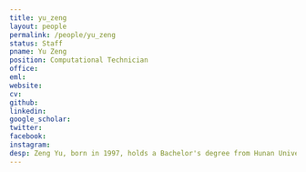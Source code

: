 ```yaml
---
title: yu_zeng
layout: people
permalink: /people/yu_zeng
status: Staff
pname: Yu Zeng
position: Computational Technician
office: 
eml: 
website:
cv: 
github:
linkedin:
google_scholar: 
twitter: 
facebook: 
instagram:
desp: Zeng Yu, born in 1997, holds a Bachelor's degree from Hunan University and a Master's degree from Shanghai Jiao Tong University. Currently, he works at the Shanghai General Hospital Clinical Research Institute, specializing in bioinformatics, proteomics, and oncology.
---
```

